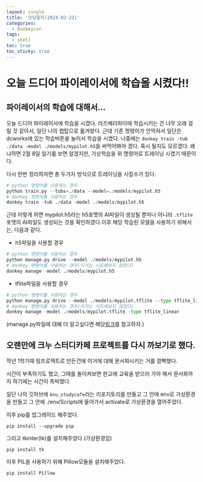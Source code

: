 ```yaml
---
layout: single
title: '코딩일지(2024-02-22)'
categories:
  - Donkeycar
tags:
  - shell
toc: true
toc_sticky: true
---
```


# 오늘 드디어 파이레이서에 학습을 시켰다!!

## 파이레이서의 학습에 대해서...

오늘 드디어 파이레이서에 학습을 시켰다.
라즈베리파이에 학습시키는 건 너무 오래 걸릴 것 같아서,
일단 나의 랩탑으로 옮겨왔다.
근데 기존 명령어가 안먹혀서 일단은 dcworks에 있는 학습버튼을 눌러서 학습을 시켰다.
나중에는 `donkey train -tub ./data -model ./models/mypilot.h5`을 써먹어봐야 겠다.
혹시 될지도 모르겠다. 왜냐하면 2월 8일 일기를 보면 알겠지만, 가상학습을 위 명령어로 트레이닝 시켰기 때문이다.

다시 한번 정리하자면 총 두가지 방식으로 트레이닝을 시킬수가 있다.

```python
# python 명령어를 사용하는 경우
python train.py --tubs=./data --model=./models/mypilot.h5
# donkey 명령어를 사용하는 경우
donkey train -tub ./data -model ./models/mypilot.h5
```

근데 이렇게 하면 mypilot.h5라는 h5포맷의 AI파일이 생성될 뿐마나 아니라 `.tflite`포맷의 AI파일도 생성되는 것을 확인하였다.이후 해당 학습된 모델을 사용하기 위해서는, 다음과 같다.

- h5파일을 사용할 경우

```python
# python 명령어를 사용하는 경우
python manage.py drive --model ./models/mypilot.h5
# donkey 명령어를 사용하는 경우(이거는 시도해보지 않았다)
donkey manage -model ./models/mypilot.h5
```

- tflite파일을 사용할 경우

```python
# python 명령어를 사용하는 경우
python manage.py drive --model ./models/mypilot.tflite --type tflite_linear
# donkey 명령어를 사용하는 경우(이거는 시도해보지 않았다)
donkey manage -model ./models/mypilot.tflite -type tflite_linear
```

(manage.py파일에 대해 더 알고싶다면 해당[링크](https://robocaresslingen.github.io/BookDownDocu/donkeyCarSoftwareAnalysis.html#structure-of-manage.py)를 참고하자.)



## 오랜만에 크누 스터디카페 프로젝트를 다시 까보기로 했다.

작년 1학기때 텀프로젝트로 만든건에 이거에 대해 문서화시키는 거를 깜빡했다.

시간이 부족하기도 했고, 그때를 돌이켜보면 판교에 교육을 받으러 가야 해서 문서화까지 하기에는 시간이 촉박했다.

일단 나의 깃허브에 `knu_studycafe`라는 리포지토리를 만들고 그 안에 env로 가상환경을 만들고 그 안에 ./env/Scripts에 들어가서 activate로 가상환경을 열어주었다.

이후 pip를 업그레이드 해주었다.

```shell
pip install --upgrade pip
```

그리고 tkinter(tk)를 설치해주었다.(가상환경임)

```shell
pip install tk
```

이후 PIL을 사용하기 위해 Pillow모듈을 설치해주었다.

```
pip install Pillow
```



